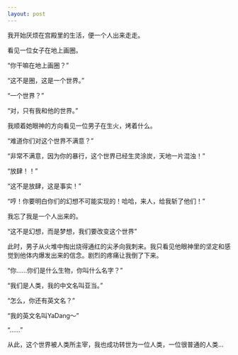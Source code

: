 ```yaml
---
layout: post
---
```



我开始厌烦在宫殿里的生活，便一个人出来走走。 

看见一位女子在地上画圈。 

“你干嘛在地上画圈？” 

“这不是圈，这是一个世界。” 

“一个世界？” 

“对，只有我和他的世界。” 

我顺着她眼神的方向看见一位男子在生火，烤着什么。 

“难道你们对这个世界不满意？” 

“非常不满意，因为你的暴行，这个世界已经生灵涂炭，天地一片混浊！” 

“放肆！！” 

“这不是放肆，这是事实！” 

“哼！你要明白你们的幻想不可能实现的！哈哈，来人，给我斩了他们！” 

我忘了我是一个人出来的。 

“这不是幻想，而是梦想，我们要改变这个世界” 

此时，男子从火堆中掏出烧得通红的尖矛向我刺来。我只看见他眼神里的坚定和感觉到他体内爆发出来的信念。剧烈的疼痛让我倒了下来。 

“你……你们是什么生物，你叫什么名字？” 

“我们是人类，我的中文名叫亚当。” 

“怎么，你还有英文名？” 

“我的英文名叫YaDang～” 

“……” 

从此，这个世界被人类所主宰，我也成功转世为一位人类，一位很普通的人类…